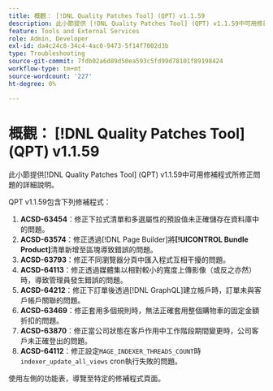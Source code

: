 ```yaml
---
title: 概觀： [!DNL Quality Patches Tool] (QPT) v1.1.59
description: 此小節提供 [!DNL Quality Patches Tool] (QPT) v1.1.59中可用修補程式所修正問題的詳細說明。
feature: Tools and External Services
role: Admin, Developer
exl-id: da4c24c8-34c4-4ac0-9473-5f14f7002d3b
type: Troubleshooting
source-git-commit: 7fdb02a6d89d50ea593c5fd99d78101f89198424
workflow-type: tm+mt
source-wordcount: '227'
ht-degree: 0%

---
```


# 概觀： [!DNL Quality Patches Tool] (QPT) v1.1.59

此小節提供[!DNL Quality Patches Tool] (QPT) v1.1.59中可用修補程式所修正問題的詳細說明。

QPT v1.1.59包含下列修補程式：

1. **ACSD-63454**：修正下拉式清單和多選屬性的預設值未正確儲存在資料庫中的問題。
1. **ACSD-63574**：修正透過[!DNL Page Builder]將&#x200B;**[!UICONTROL Bundle Product]**&#x200B;清單新增至區塊導致錯誤的問題。
1. **ACSD-63793**：修正不同瀏覽器分頁中匯入程式互相干擾的問題。
1. **ACSD-64113**：修正透過媒體集以相對較小的寬度上傳影像（或反之亦然）時，導致管理員發生錯誤的問題。
1. **ACSD-64212**：修正下訂單後透過[!DNL GraphQL]建立帳戶時，訂單未與客戶帳戶關聯的問題。
1. **ACSD-63469**：修正套用多個規則時，無法正確套用整個購物車的固定金額折扣的問題。
1. **ACSD-63870**：修正當公司狀態在客戶作用中工作階段期間變更時，公司客戶未正確登出的問題。
1. **ACSD-64112**：修正設定`MAGE_INDEXER_THREADS_COUNT`時`indexer_update_all_views` cron執行失敗的問題。

使用左側的功能表，導覽至特定的修補程式頁面。
